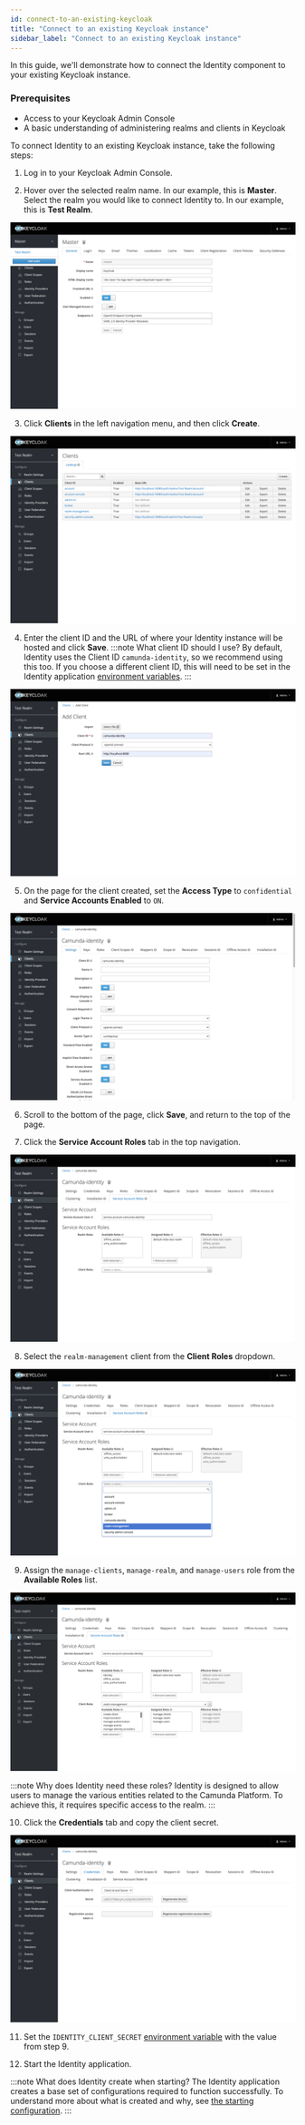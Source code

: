 ```yaml
---
id: connect-to-an-existing-keycloak
title: "Connect to an existing Keycloak instance"
sidebar_label: "Connect to an existing Keycloak instance"
---
```


In this guide, we'll demonstrate how to connect the Identity component to your existing Keycloak instance.

### Prerequisites

- Access to your Keycloak Admin Console
- A basic understanding of administering realms and clients in Keycloak

To connect Identity to an existing Keycloak instance, take the following steps:

1. Log in to your Keycloak Admin Console.

2. Hover over the selected realm name. In our example, this is **Master**. Select the realm you would like to connect Identity to. In our example, this is **Test Realm**.

![keycloak-admin-realm-select](img/keycloak-admin-realm-select.png)

3. Click **Clients** in the left navigation menu, and then click **Create**.

![keycloak-admin-client-list](img/keycloak-admin-client-list.png)

4. Enter the client ID and the URL of where your Identity instance will be hosted and click **Save**.
   :::note What client ID should I use?
   By default, Identity uses the Client ID `camunda-identity`, so we recommend using this too. If you choose a different client ID, this will need to be set in the Identity application [environment variables](/docs/self-managed/identity/deployment/configuration-variables.md).
   :::

![keycloak-admin-client-add](img/keycloak-admin-client-add.png)

5. On the page for the client created, set the **Access Type** to `confidential` and **Service Accounts Enabled** to `ON`.

![keycloak-admin-update-client-1](img/keycloak-admin-update-client-1.png)

6. Scroll to the bottom of the page, click **Save**, and return to the top of the page.

7. Click the **Service Account Roles** tab in the top navigation.

![keycloak-admin-update-client-2](img/keycloak-admin-update-client-2.png)

8. Select the `realm-management` client from the **Client Roles** dropdown.

![keycloak-admin-update-client-3](img/keycloak-admin-update-client-3.png)

9. Assign the `manage-clients`, `manage-realm`, and `manage-users` role from the **Available Roles** list.

![keycloak-admin-update-client-4](img/keycloak-admin-update-client-4.png)

:::note Why does Identity need these roles?
Identity is designed to allow users to manage the various entities related to the Camunda Platform. To achieve this, it requires specific access to the realm.
:::

10. Click the **Credentials** tab and copy the client secret.

![keycloak-admin-copy-client-credentials.png](img/keycloak-admin-copy-client-credentials.png)

11. Set the `IDENTITY_CLIENT_SECRET` [environment variable](/docs/self-managed/identity/deployment/configuration-variables.md) with the value from step 9.

12. Start the Identity application.

:::note What does Identity create when starting?
The Identity application creates a base set of configurations required to function successfully. To understand more about what is created and why, see [the starting configuration](/docs/self-managed/identity/deployment/starting-configuration.md).
:::
